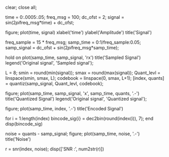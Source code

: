clear;
close all;

time = 0:.0005:.05;
freq_msg = 100;
dc_ofst = 2;
signal = sin(2*pi*freq_msg*time) + dc_ofst;

figure;
plot(time, signal)
xlabel('time')
ylabel('Amplitude')
title('Signal')

freq_sample = 15 * freq_msg;
samp_time = 0:1/freq_sample:0.05;
samp_signal = dc_ofst + sin(2*pi*freq_msg*samp_time);

hold on
plot(samp_time, samp_signal, 'rx')
title('Sampled Signal')
legend('Original signal', 'Sampled signal');

L = 8;
smin = round(min(signal));
smax = round(max(signal));
Quant_levl = linspace(smin, smax, L);
codebook = linspace(0, smax, L+1);
[index, quants] = quantiz(samp_signal, Quant_levl, codebook);

figure;
plot(samp_time, samp_signal, 'x', samp_time, quants, '.-')
title('Quantized Signal')
legend('Original signal', 'Quantized signal');

figure;
plot(samp_time, index, '.-')
title('Encoded Signal')

for i = 1:length(index)
    bincode_sig{i} = dec2bin(round(index(i)), 7);
end
disp(bincode_sig)

noise = quants - samp_signal;
figure;
plot(samp_time, noise, '.-')
title('Noise')

r = snr(index, noise);
disp(['SNR :', num2str(r)])

